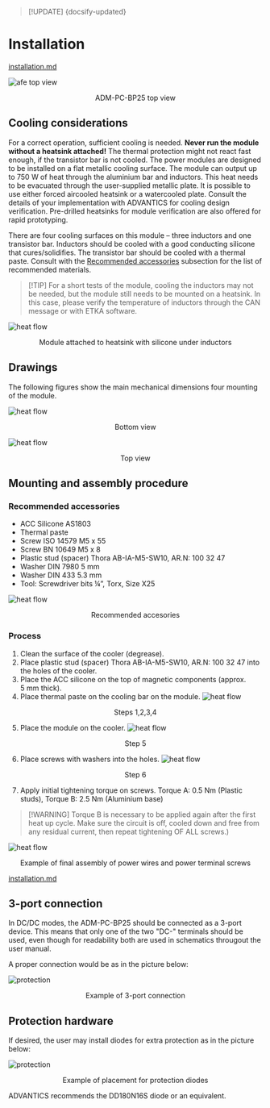 > [!UPDATE] {docsify-updated}
# Installation

[installation.md](../common/installation_unpacking.md ':include')

<div class="bigger-300">

![afe top view](images/top_view.jpg "afe top view")
</div>
<figcaption style="text-align: center">ADM-PC-BP25 top view</figcaption>

## Cooling considerations

For a correct operation, sufficient cooling is needed. **Never run the module without a heatsink attached!** The thermal protection might not react fast enough, if the transistor bar is not cooled.
The power modules are designed to be installed on a flat metallic cooling surface. The module can output up to 750 W of heat through the aluminium bar and inductors. This heat needs to be evacuated through the user-supplied metallic plate. It is possible to use either forced aircooled heatsink or a watercooled plate. Consult the details of your implementation with ADVANTICS for cooling design verification. Pre-drilled heatsinks for module verification are also offered for rapid prototyping.

There are four cooling surfaces on this module – three inductors and one transistor bar. Inductors should be cooled with a good conducting silicone that cures/solidifies. The transistor bar should be cooled with a thermal paste. Consult with the [Recommended accessories](#recommended-accessories) subsection for the list of recommended materials. 

>[!TIP] For a short tests of the module, cooling the inductors may not be needed, but the module still needs to be mounted on a heatsink. In this case, please verify the temperature of inductors through the CAN message or with ETKA software. 

<div class="bigger-300">

![heat flow](images/heat_flow.png "heat flow")
</div>
<figcaption style="text-align: center">Module attached to heatsink with silicone under inductors</figcaption>

## Drawings

The following figures show the main mechanical dimensions four mounting of the module.

![heat flow](images/bottom_view.png ':size=30%')
<figcaption style="text-align: center">Bottom view</figcaption>

![heat flow](images/top_view_connectors.png ':size=55%')
<figcaption style="text-align: center">Top view</figcaption>

## Mounting and assembly procedure

### Recommended accessories <!-- {docsify-ignore} -->
- ACC Silicone AS1803
- Thermal paste
- Screw ISO 14579 M5 x 55
- Screw BN 10649 M5 x 8
- Plastic stud (spacer) Thora AB-IA-M5-SW10, AR.N: 100 32 47
- Washer DIN 7980 5 mm
- Washer DIN 433 5.3 mm
- Tool: Screwdriver bits ¼”, Torx, Size X25

![heat flow](images/recommended_accesories.png ':size=50%')
<figcaption style="text-align: center">Recommended accesories</figcaption>


### Process <!-- {docsify-ignore} -->
1. Clean the surface of the cooler (degrease).
2. Place plastic stud (spacer) Thora AB-IA-M5-SW10, AR.N: 100 32 47 into the holes of the cooler.
3. Place the ACC silicone on the top of magnetic components (approx. 5 mm thick).
4. Place thermal paste on the cooling bar on the module.
![heat flow](images/assembly_step_1.png ':size=50%')
<figcaption style="text-align: center">Steps 1,2,3,4</figcaption>

5. Place the module on the cooler.
![heat flow](images/assembly_step_2.png ':size=50%')
<figcaption style="text-align: center">Step 5</figcaption>

6. Place screws with washers into the holes.
![heat flow](images/assembly_step_3.png ':size=50%')
<figcaption style="text-align: center">Step 6</figcaption>


7. Apply initial tightening torque on screws. Torque A: 0.5 Nm (Plastic studs), Torque B: 2.5 Nm (Aluminium base)

>[!WARNING] Torque B is necessary to be applied again after the first heat up cycle. Make sure the circuit is off, cooled down and free from any 
residual current, then repeat tightening OF ALL screws.)

![heat flow](images/top_view_connectors_cables.png ':size=50%')
<figcaption style="text-align: center">Example of final assembly of power wires and power terminal screws</figcaption>

[installation.md](../common/installation_cabling.md ':include')

## 3-port connection

In DC/DC modes, the ADM-PC-BP25 should be connected as a 3-port device. This means that only one of the two "DC-" terminals should be used, even though for readability both are used in schematics througout the user manual.

A proper connection would be as in the picture below:


![protection](images/AFE_3_port-AFE_3_port.svg ':size=60%')
<figcaption style="text-align: center">Example of 3-port connection</figcaption>


## Protection hardware

If desired, the user may install diodes for extra protection as in the picture below:

![protection](images/AFE_protection-AFE_protection.svg ':size=70%')
<figcaption style="text-align: center">Example of placement for protection diodes</figcaption>

ADVANTICS recommends the DD180N16S diode or an equivalent.
